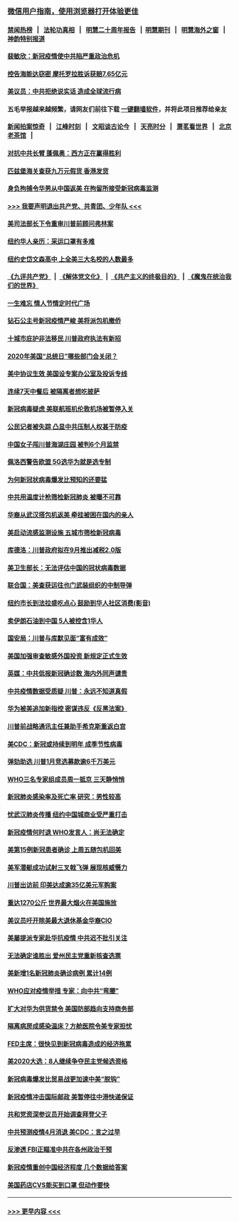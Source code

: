 ### [微信用户指南，使用浏览器打开体验更佳](https://github.com/gfw-breaker/banned-news1/blob/master/indexes/wechat-guide.md?t=0)
#### [禁闻热榜](热点新闻.md?t=0)  &nbsp;&nbsp;|&nbsp;&nbsp; [法轮功真相](https://github.com/gfw-breaker/truth/blob/master/README.md?t=0) &nbsp;&nbsp;|&nbsp;&nbsp; [明慧二十周年报告](https://github.com/gfw-breaker/mh-reports/blob/master/README.md?t=0) &nbsp;&nbsp;|&nbsp;&nbsp;[明慧期刊](https://github.com/gfw-breaker/mh-qikan) &nbsp;&nbsp;|&nbsp;&nbsp; [明慧海外之窗](https://github.com/gfw-breaker/mh-news/blob/master/README.md?t=0) &nbsp;&nbsp;|&nbsp;&nbsp; [神韵特别报道](https://github.com/gfw-breaker/mh-news/blob/master/shenyun.md?t=0)
#### [裴敏欣：新冠疫情使中共陷严重政治危机](../pages/nsc412/n11871514.md?t=02160411) 
#### [控告海能达窃密 摩托罗拉胜诉获赔7.65亿元](../pages/nsc412/n11871594.md?t=02160411) 
#### [美议员：中共拒绝说实话 造成全球流行病](../pages/nsc412/n11871582.md?t=02160411) 
#### 五毛举报越来越频繁，请网友们前往下载 [一键翻墙软件](https://github.com/gfw-breaker/ssr-accounts)，并将此项目推荐给亲友
#### [新闻拍案惊奇](https://github.com/gfw-breaker/banned-news1/blob/master/pages/link4.md) &nbsp;&nbsp;|&nbsp;&nbsp; [江峰时刻](https://github.com/gfw-breaker/banned-news1/blob/master/pages/link4.md) &nbsp;&nbsp;|&nbsp;&nbsp; [文昭谈古论今](https://github.com/gfw-breaker/banned-news1/blob/master/pages/link4.md) &nbsp;&nbsp;|&nbsp;&nbsp; [天亮时分](https://github.com/gfw-breaker/banned-news1/blob/master/pages/link4.md) &nbsp;&nbsp;|&nbsp;&nbsp; [萧茗看世界](https://github.com/gfw-breaker/banned-news1/blob/master/pages/link4.md) &nbsp;&nbsp;|&nbsp;&nbsp; [北京老茶馆](https://github.com/gfw-breaker/banned-news1/blob/master/pages/link4.md) &nbsp;&nbsp;|&nbsp;&nbsp; 
#### [对抗中共长臂 蓬佩奥：西方正在赢得胜利](../pages/nsc412/n11871500.md?t=02160411) 
#### [匹兹堡海关查获九万元假货 香港发货](../pages/nsc412/n11870716.md?t=02160411) 
#### [身负拘捕令华男从中国返美  在拘留所接受新冠病毒监测](../pages/nsc412/n11870710.md?t=02160411) 
#### [>>> 我要声明退出共产党、共青团、少年队 <<<](https://github.com/begood0513/goodnews/blob/master/quit/letter.md) 
#### [美司法部长下令重审川普前顾问弗林案](../pages/nsc412/n11870258.md?t=02160411) 
#### [纽约华人亲历：采运口罩有多难](../pages/nsc412/n11870531.md?t=02160411) 
#### [纽约史岱文森高中  上全美三大名校的人数最多](../pages/nsc412/n11870557.md?t=02160411) 
#### [《九评共产党》](https://github.com/begood0513/9ping.md/blob/master/README.md) &nbsp;|&nbsp; [《解体党文化》](../../../../jtdwh.md/blob/master/README.md)  &nbsp;|&nbsp; [《共产主义的终极目的》](../../../../gczydzjmd.md/blob/master/README.md) &nbsp;|&nbsp; [《魔鬼在统治我们的世界》](../../../../mgztzwmdsj.md/blob/master/README.md) 
#### [一生难忘 情人节情定时代广场](../pages/nsc412/n11870536.md?t=02160411) 
#### [钻石公主号新冠疫情严峻 美将派包机撤侨](../pages/nsc412/n11870505.md?t=02160411) 
#### [十城市庇护非法移民 川普政府执法有新招](../pages/nsc412/n11870410.md?t=02160411) 
#### [2020年美国“总统日”哪些部门会关闭？](../pages/nsc412/n11870148.md?t=02160411) 
#### [美中协议生效 美国设专案办公室及投诉专线](../pages/nsc412/n11870266.md?t=02160411) 
#### [连续7天中餐后 被隔离者想吃披萨](../pages/nsc412/n11870243.md?t=02160411) 
#### [新冠病毒疑虑 美联航班机伦敦机场被暂停入关](../pages/nsc412/n11870015.md?t=02160411) 
#### [公民记者被失踪 凸显中共压制人权甚于防疫](../pages/nsc412/n11870042.md?t=02160411) 
#### [中国女子闯川普海湖庄园 被判6个月监禁](../pages/nsc412/n11869919.md?t=02160411) 
#### [佩洛西警告欧盟 5G选华为就是选专制](../pages/nsc412/n11869898.md?t=02160411) 
#### [为何新冠状病毒爆发比预知的还要猛](../pages/nsc412/n11869828.md?t=02160411) 
#### [中共用温度计枪筛检新冠肺炎 被曝不可靠](../pages/nsc412/n11869707.md?t=02160411) 
#### [华裔从武汉搭包机返美 牵挂被困在国内的亲人](../pages/nsc412/n11869711.md?t=02160411) 
#### [美启动流感监测设施 五城市筛检新冠病毒](../pages/nsc412/n11869689.md?t=02160411) 
#### [库德洛：川普政府拟在9月推出减税2.0版](../pages/nsc412/n11869627.md?t=02160411) 
#### [美卫生部长：无法评估中国的冠状病毒数据](../pages/nsc412/n11869301.md?t=02160411) 
#### [联合国：美查获运往也门武装组织的中制导弹](../pages/nsc412/n11868677.md?t=02160411) 
#### [纽约市长到法拉盛吃点心  鼓励到华人社区消费(影音)](../pages/nsc412/n11868197.md?t=02160411) 
#### [卖伊朗石油到中国  5人被控含1华人](../pages/nsc412/n11867988.md?t=02160411) 
#### [国安局：川普与库默见面“富有成效”](../pages/nsc412/n11867976.md?t=02160411) 
#### [美国加强审查敏感外国投资 新规定正式生效](../pages/nsc412/n11868041.md?t=02160411) 
#### [英媒：中共低报新冠确诊数 海内外同声谴责](../pages/nsc412/n11867421.md?t=02160411) 
#### [中共疫情数据受质疑 川普：永远不知道真假](../pages/nsc412/n11867195.md?t=02160411) 
#### [华为被美追加新指控 密谋违反《反黑法案》](../pages/nsc412/n11867191.md?t=02160411) 
#### [川普前战略通讯主任兼助手希克斯重返白宫](../pages/nsc412/n11867104.md?t=02160411) 
#### [美CDC：新冠或持续到明年 成季节性病毒](../pages/nsc412/n11867279.md?t=02160411) 
#### [弹劾助选 川普1月竞选募款逾6千万美元](../pages/nsc412/n11866950.md?t=02160411) 
#### [WHO三名专家组成员周一抵京 三天静悄悄](../pages/nsc412/n11866947.md?t=02160411) 
#### [新冠肺炎感染率及死亡率 研究：男性较高](../pages/nsc412/n11866956.md?t=02160411) 
#### [忧武汉肺炎传播 纽约中国城商业受严重打击](../pages/nsc412/n11866902.md?t=02160411) 
#### [新冠疫情何时退 WHO发言人：尚无法确定](../pages/nsc412/n11866864.md?t=02160411) 
#### [美第15例新冠患者确诊 上周五随包机回美](../pages/nsc412/n11866852.md?t=02160411) 
#### [美军潜艇成功试射三叉戟飞弹 展现核威慑力](../pages/nsc412/n11866046.md?t=02160411) 
#### [川普出访前 印美达成逾35亿美元军购案](../pages/nsc412/n11865444.md?t=02160411) 
#### [重达1270公斤 世界最大烟火在美国施放](../pages/nsc412/n11865198.md?t=02160411) 
#### [美议员吁开除美最大退休基金华裔CIO](../pages/nsc412/n11865230.md?t=02160411) 
#### [美屡提派专家赴华抗疫情 中共迟不批引关注](../pages/nsc412/n11864719.md?t=02160411) 
#### [无法确定谁胜出 爱州民主党重新核查选票](../pages/nsc412/n11864830.md?t=02160411) 
#### [美新增1名新冠肺炎确诊病例 累计14例](../pages/nsc412/n11864893.md?t=02160411) 
#### [WHO应对疫情举措 专家：向中共“弯腰”](../pages/nsc412/n11864727.md?t=02160411) 
#### [扩大对华为供货禁令 美国防部趋向支持商务部](../pages/nsc412/n11864773.md?t=02160411) 
#### [隔离病房成感染温床？方舱医院令美专家担忧](../pages/nsc412/n11864575.md?t=02160411) 
#### [FED主席：很快见到新冠病毒造成的经济拖累](../pages/nsc412/n11864507.md?t=02160411) 
#### [美2020大选：8人继续争夺民主党候选资格](../pages/nsc412/n11864327.md?t=02160411) 
#### [新冠病毒爆发比贸易战更加速中美“脱钩”](../pages/nsc412/n11864470.md?t=02160411) 
#### [新冠疫情冲击国际邮政 美暂停往中港快递保证](../pages/nsc412/n11864207.md?t=02160411) 
#### [共和党资深参议员开始调查拜登父子](../pages/nsc412/n11863984.md?t=02160411) 
#### [中共预测疫情4月消退 美CDC：言之过早](../pages/nsc412/n11864310.md?t=02160411) 
#### [反渗透 FBI正瞄准中共在各州政治干预](../pages/nsc412/n11864300.md?t=02160411) 
#### [新冠疫情重创中国经济程度 几个数据给答案](../pages/nsc412/n11864203.md?t=02160411) 
#### [美国药店CVS能买到口罩 但动作要快](../pages/nsc412/n11862438.md?t=02160411) 

----
#### [ >>> 更早内容 <<< ](../indexes/nsc412-earlier.md)
